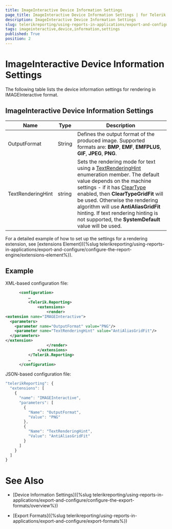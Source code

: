 ```yaml
---
title: ImageInteractive Device Information Settings
page_title: ImageInteractive Device Information Settings | for Telerik Reporting Documentation
description: ImageInteractive Device Information Settings
slug: telerikreporting/using-reports-in-applications/export-and-configure/configure-the-export-formats/imageinteractive-device-information-settings
tags: imageinteractive,device,information,settings
published: True
position: 2
---
```


# ImageInteractive Device Information Settings



The following table lists the device information settings for rendering in IMAGEInteractive format.

## ImageInteractive Device Information Settings

| Name | Type | Description |
| ------ | ------ | ------ |
|OutputFormat|String|Defines the output format of the produced image. Supported formats are: __BMP__, __EMF__, __EMFPLUS__, __GIF__, __JPEG__, __PNG__.|
|TextRenderingHint|string|Sets the rendering mode for text using a  [TextRenderingHint](https://msdn.microsoft.com/en-us/library/ssazt6bs(v=vs.110).aspx) enumeration member. The default value depends on the machine settings - if it has  [ClearType](https://www.microsoft.com/en-us/Typography/ClearTypeInfo.aspx) enabled, then __ClearTypeGridFit__ will be used. Otherwise the rendering algorithm will use __AntiAliasGridFit__ hinting.                 If text rendering hinting is not supported, the __SystemDefault__ value will be used.|

For a detailed example of how to set up the settings for a rendering extension, see [extensions Element]({%slug telerikreporting/using-reports-in-applications/export-and-configure/configure-the-report-engine/extensions-element%}).         

## Example

XML-based configuration file:

    
````xml
      <configuration>
          …
          <Telerik.Reporting>
              <extensions>
                  <render>
<extension name="IMAGEInteractive">
  <parameters>
    <parameter name="OutputFormat" value="PNG"/>
    <parameter name="TextRenderingHint" value="AntiAliasGridFit"/>
  </parameters>
</extension>
                  </render>
              </extensions>
          </Telerik.Reporting>
          …
      </configuration>
````

JSON-based configuration file:

    
````js
"telerikReporting": {
  "extensions": [
    {
      "name": "IMAGEInteractive",
      "parameters": [
        {
          "Name": "OutputFormat",
          "Value": "PNG"
        },
        {
          "Name": "TextRenderingHint",
          "Value": "AntiAliasGridFit"
        }
      ]
    }
  ]
}
````

# See Also

 

* [Device Information Settings]({%slug telerikreporting/using-reports-in-applications/export-and-configure/configure-the-export-formats/overview%})

 

* [Export Formats]({%slug telerikreporting/using-reports-in-applications/export-and-configure/export-formats%})

